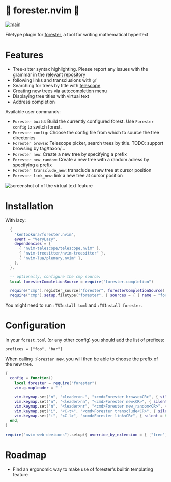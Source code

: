 # 🌲 forester.nvim 🌲

[![main](https://github.com/kentookura/forester.nvim/actions/workflows/main.yml/badge.svg)](https://github.com/kentookura/forester.nvim/actions/workflows/main.yml)

Filetype plugin for [forester](https://sr.ht/~jonsterling/forester/), a tool
for writing mathematical hypertext

# Features

- Tree-sitter syntax highlighting.
  Please report any issues with the grammar in the [relevant repository](https://github.com/kentookura/tree-sitter-forester)
- following links and transclusions with `gf`
- Searching for trees by title with [telescope](https://github.com/nvim-telescope/telescope.nvim)
- Creating new trees via autocompletion menu
- Displaying tree titles with virtual text
- Address completion

Available user commands:

- `Forester build`: Build the currently configured forest. Use `Forester config` to switch forest.
- `Forester config`: Choose the config file from which to source the tree directories
- `Forester browse`: Telescope picker, search trees by title. TODO: support browsing by tag/taxon/...
- `Forester new`: Create a new tree by specifying a prefix
- `Forester new_random`: Create a new tree with a random adress by specifying a prefix
- `Forester transclude_new`: transclude a new tree at cursor position
- `Forester link_new`: link a new tree at cursor position

![screenshot of of the virtual text feature](https://github.com/kentookura/forester.nvim/blob/main/virtual-text.png?raw=true)

# Installation

With lazy:

```lua
  {
    "kentookura/forester.nvim",
    event = "VeryLazy",
    dependencies = {
      { "nvim-telescope/telescope.nvim" },
      { "nvim-treesitter/nvim-treesitter" },
      { "nvim-lua/plenary.nvim" },
    },
  },

  -- optionally, configure the cmp source:
  local foresterCompletionSource = require("forester.completion")

  require("cmp").register_source("forester", foresterCompletionSource)
  require("cmp").setup.filetype("forester", { sources = { { name = "forester", dup = 0 } } })

```

You might need to run `:TSInstall toml` and `:TSInstall forester`.

# Configuration

In your `forest.toml` (or any other config) you should add the list of
prefixes:

```
prefixes = ["foo", "bar"]
```

When calling `:Forester new`, you will then be able to choose the prefix of the
new tree.

```lua
{
  config = function()
    local forester = require("forester")
    vim.g.mapleader = " "

    vim.keymap.set("n", "<leader>n.", "<cmd>Forester browse<CR>", { silent = true })
    vim.keymap.set("n", "<leader>nn", "<cmd>Forester new<CR>", { silent = true })
    vim.keymap.set("n", "<leader>nr", "<cmd>Forester new_random<CR>", { silent = true })
    vim.keymap.set("i", "<C-t>", "<cmd>Forester transclude<CR>", { silent = true })
    vim.keymap.set("i", "<C-l>", "<cmd>Forester link<CR>", { silent = true })
  end,
}

require("nvim-web-devicons").setup({ override_by_extension = { ["tree"] = { icon = "🌲" } } })
```

# Roadmap

- Find an ergonomic way to make use of forester's builtin templating feature
